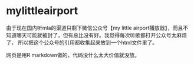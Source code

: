 # mylittleairport

由于现在国内听mla的渠道只剩下微信公众号【my little airport播放器】，而且不知道哪天可能就被封了，但有总比没有好。我觉得每次听歌都打开公众号太麻烦了，
所以把这个公众号的引用都收集起来放到一个html文件里了。

网页是用R markdown做的，代码没什么太大价值就没放。
